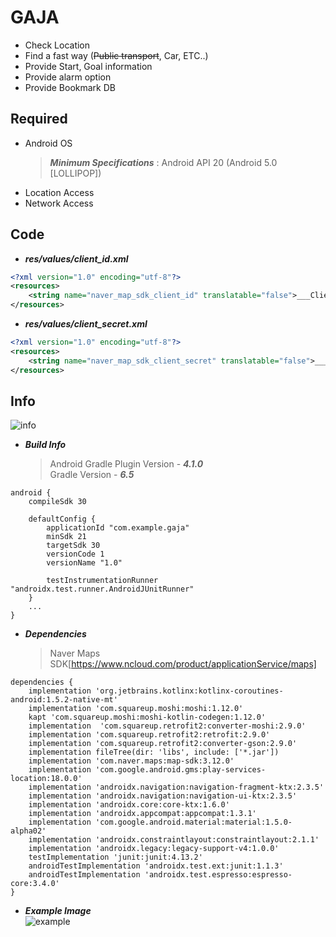 # GAJA   
  * Check Location   
  * Find a fast way (~~Public transport~~, Car, ETC..)   
  * Provide Start, Goal information
  * Provide alarm option
  * Provide Bookmark DB
## Required   
  * Android OS
     > ___Minimum Specifications___ : Android API 20 (Android 5.0 [LOLLIPOP])   
  * Location Access
  * Network Access   
## Code
* ___res/values/client_id.xml___
```xml
<?xml version="1.0" encoding="utf-8"?>
<resources>
    <string name="naver_map_sdk_client_id" translatable="false">___Client KEY ID___</string>
</resources>
```
* ___res/values/client_secret.xml___
```xml
<?xml version="1.0" encoding="utf-8"?>
<resources>
    <string name="naver_map_sdk_client_secret" translatable="false">___Client KEY SECRET___</string>
</resources>
```
## Info
![info](https://user-images.githubusercontent.com/13824758/140650719-3fd41779-fb37-44d6-9ff1-d3e35a391a98.png)   
* ___Build Info___   
  > Android Gradle Plugin Version - ___4.1.0___   
  > Gradle Version - ___6.5___   
```Gradle
android {
    compileSdk 30

    defaultConfig {
        applicationId "com.example.gaja"
        minSdk 21
        targetSdk 30
        versionCode 1
        versionName "1.0"

        testInstrumentationRunner "androidx.test.runner.AndroidJUnitRunner"
    }
    ...
}
```   
   * ___Dependencies___   
     > Naver Maps SDK[https://www.ncloud.com/product/applicationService/maps]
```Gradle
dependencies {
    implementation 'org.jetbrains.kotlinx:kotlinx-coroutines-android:1.5.2-native-mt'
    implementation 'com.squareup.moshi:moshi:1.12.0'
    kapt 'com.squareup.moshi:moshi-kotlin-codegen:1.12.0'
    implementation	'com.squareup.retrofit2:converter-moshi:2.9.0'
    implementation 'com.squareup.retrofit2:retrofit:2.9.0'
    implementation 'com.squareup.retrofit2:converter-gson:2.9.0'
    implementation fileTree(dir: 'libs', include: ['*.jar'])
    implementation 'com.naver.maps:map-sdk:3.12.0'
    implementation 'com.google.android.gms:play-services-location:18.0.0'
    implementation 'androidx.navigation:navigation-fragment-ktx:2.3.5'
    implementation 'androidx.navigation:navigation-ui-ktx:2.3.5'
    implementation 'androidx.core:core-ktx:1.6.0'
    implementation 'androidx.appcompat:appcompat:1.3.1'
    implementation 'com.google.android.material:material:1.5.0-alpha02'
    implementation 'androidx.constraintlayout:constraintlayout:2.1.1'
    implementation 'androidx.legacy:legacy-support-v4:1.0.0'
    testImplementation 'junit:junit:4.13.2'
    androidTestImplementation 'androidx.test.ext:junit:1.1.3'
    androidTestImplementation 'androidx.test.espresso:espresso-core:3.4.0'
}
```   
   * ___Example Image___   
    ![example](https://user-images.githubusercontent.com/13824758/140650747-c65bdd49-9d13-4358-ad7f-1386ae688ebe.png)   
